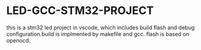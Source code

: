 # LED-GCC-STM32-PROJECT
this is a stm32 led project in vscode, which includes build flash and debug configuration.build is implmented by makefile and gcc. flash is based on openocd.
